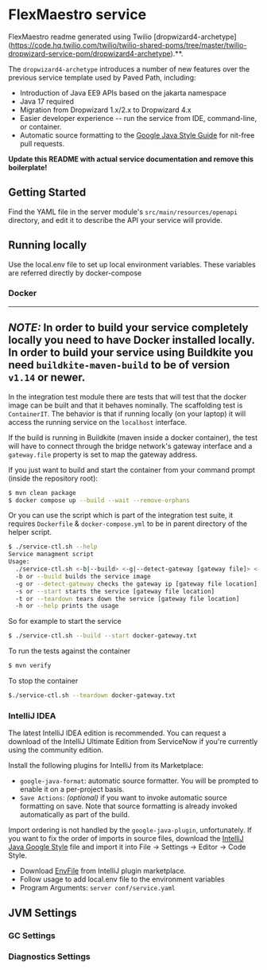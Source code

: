# FlexMaestro service

FlexMaestro readme generated using Twilio
[dropwizard4-archetype] (https://code.hq.twilio.com/twilio/twilio-shared-poms/tree/master/twilio-dropwizard-service-pom/dropwizard4-archetype).**.

The `dropwizard4-archetype` introduces a number of new features over the previous service template used by Paved Path, including:


- Introduction of Java EE9 APIs based on the jakarta namespace
- Java 17 required
- Migration from Dropwizard 1.x/2.x to Dropwizard 4.x
- Easier developer experience -- run the service from IDE, command-line, or container.
- Automatic source formatting to the [Google Java Style Guide](https://google.github.io/styleguide/javaguide.html) for nit-free pull requests.

**Update this README with actual service documentation and remove this boilerplate!**

## Getting Started

Find the YAML file in the server module's `src/main/resources/openapi`
directory, and edit it to describe the API your service will provide.

## Running locally

Use the local.env file to set up local environment variables.
These variables are referred directly by docker-compose

### Docker

---
**_NOTE:_**  In order to build your service completely locally you need to have Docker installed locally. In order to
build your service using Buildkite you need `buildkite-maven-build` to be of version `v1.14` or newer.
---

In the integration test module there are tests that will test that the docker image can be built and that
it behaves nominally. The scaffolding test is `ContainerIT`.  The behavior is that if running locally (on your laptop)
it will access the running service on the `localhost` interface.

If the build is running in Buildkite (maven inside a docker container), the test will have to connect through the
bridge network's gateway interface and a `gateway.file` property is set to map the gateway address.

If you just want to build and start the container from your command prompt (inside the repository root):

```bash
$ mvn clean package
$ docker compose up --build --wait --remove-orphans
```

Or you can use the script which is part of the integration test suite, it requires `Dockerfile` & `docker-compose.yml`
to be in parent directory of the helper script.

```bash
$ ./service-ctl.sh --help
Service managment script
Usage:
  ./service-ctl.sh <-b|--build> <-g|--detect-gateway [gateway file]> <-s|--start [gateway file]> <-t|--teardown [gateway file]> <-h|--help>
  -b or --build builds the service image
  -g or --detect-gateway checks the gateway ip [gateway file location]
  -s or --start starts the service [gateway file location]
  -t or --teardown tears down the service [gateway file location]
  -h or --help prints the usage

```

So for example to start the service
```bash
$ ./service-ctl.sh --build --start docker-gateway.txt
```
To run the tests against the container

```bash
$ mvn verify
```

To stop the container
```bash
$./service-ctl.sh --teardown docker-gateway.txt
```


### IntelliJ IDEA

The latest IntelliJ IDEA edition is recommended. You can request a download of the IntelliJ Ultimate Edition from
ServiceNow if you're currently using the community edition.

Install the following plugins for IntelliJ from its Marketplace:

- `google-java-format`: automatic source formatter. You will be prompted to enable it on a per-project basis.
- `Save Actions`: _(optional)_ if you want to invoke automatic source formatting on save. Note that source formatting is already invoked automatically as part of the build.

Import ordering is not handled by the `google-java-plugin`, unfortunately. If you want to fix the order of imports in
source files, download the [IntelliJ Java Google Style](https://raw.githubusercontent.com/google/styleguide/gh-pages/intellij-java-google-style.xml)
file and import it into File → Settings → Editor → Code Style.

* Download [EnvFile](https://github.com/Ashald/EnvFile) from IntelliJ plugin marketplace.
* Follow usage to add local.env file to the environment variables
* Program Arguments: `server conf/service.yaml`

## JVM Settings

### GC Settings

### Diagnostics Settings
